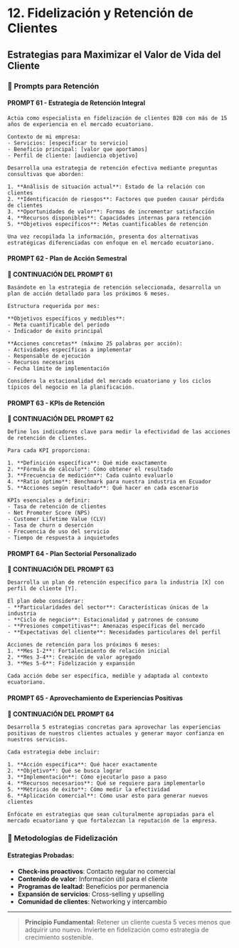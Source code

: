 # 12. Fidelización y Retención de Clientes

## Estrategias para Maximizar el Valor de Vida del Cliente

### 🎯 Prompts para Retención

#### PROMPT 61 - Estrategia de Retención Integral

```
Actúa como especialista en fidelización de clientes B2B con más de 15 años de experiencia en el mercado ecuatoriano.

Contexto de mi empresa:
- Servicios: [especificar tu servicio]
- Beneficio principal: [valor que aportamos]
- Perfil de cliente: [audiencia objetivo]

Desarrolla una estrategia de retención efectiva mediante preguntas consultivas que aborden:

1. **Análisis de situación actual**: Estado de la relación con clientes
2. **Identificación de riesgos**: Factores que pueden causar pérdida de clientes
3. **Oportunidades de valor**: Formas de incrementar satisfacción
4. **Recursos disponibles**: Capacidades internas para retención
5. **Objetivos específicos**: Metas cuantificables de retención

Una vez recopilada la información, presenta dos alternativas estratégicas diferenciadas con enfoque en el mercado ecuatoriano.
```

#### PROMPT 62 - Plan de Acción Semestral
**🔗 CONTINUACIÓN DEL PROMPT 61**

```
Basándote en la estrategia de retención seleccionada, desarrolla un plan de acción detallado para los próximos 6 meses.

Estructura requerida por mes:

**Objetivos específicos y medibles**:
- Meta cuantificable del período
- Indicador de éxito principal

**Acciones concretas** (máximo 25 palabras por acción):
- Actividades específicas a implementar
- Responsable de ejecución
- Recursos necesarios
- Fecha límite de implementación

Considera la estacionalidad del mercado ecuatoriano y los ciclos típicos del negocio en la planificación.
```

#### PROMPT 63 - KPIs de Retención
**🔗 CONTINUACIÓN DEL PROMPT 62**

```
Define los indicadores clave para medir la efectividad de las acciones de retención de clientes.

Para cada KPI proporciona:

1. **Definición específica**: Qué mide exactamente
2. **Fórmula de cálculo**: Cómo obtener el resultado
3. **Frecuencia de medición**: Cada cuánto evaluarlo
4. **Ratio óptimo**: Benchmark para nuestra industria en Ecuador
5. **Acciones según resultado**: Qué hacer en cada escenario

KPIs esenciales a definir:
- Tasa de retención de clientes
- Net Promoter Score (NPS)
- Customer Lifetime Value (CLV)
- Tasa de churn o deserción
- Frecuencia de uso del servicio
- Tiempo de respuesta a inquietudes
```

#### PROMPT 64 - Plan Sectorial Personalizado
**🔗 CONTINUACIÓN DEL PROMPT 63**

```
Desarrolla un plan de retención específico para la industria [X] con perfil de cliente [Y].

El plan debe considerar:
- **Particularidades del sector**: Características únicas de la industria
- **Ciclo de negocio**: Estacionalidad y patrones de consumo
- **Presiones competitivas**: Amenazas específicas del mercado
- **Expectativas del cliente**: Necesidades particulares del perfil

Acciones de retención para los próximos 6 meses:
1. **Mes 1-2**: Fortalecimiento de relación inicial
2. **Mes 3-4**: Creación de valor agregado
3. **Mes 5-6**: Fidelización y expansión

Cada acción debe ser específica, medible y adaptada al contexto ecuatoriano.
```

#### PROMPT 65 - Aprovechamiento de Experiencias Positivas
**🔗 CONTINUACIÓN DEL PROMPT 64**

```
Desarrolla 5 estrategias concretas para aprovechar las experiencias positivas de nuestros clientes actuales y generar mayor confianza en nuestros servicios.

Cada estrategia debe incluir:

1. **Acción específica**: Qué hacer exactamente
2. **Objetivo**: Qué se busca lograr
3. **Implementación**: Cómo ejecutarlo paso a paso
4. **Recursos necesarios**: Qué se requiere para implementarlo
5. **Métricas de éxito**: Cómo medir la efectividad
6. **Aplicación comercial**: Cómo usar esto para generar nuevos clientes

Enfócate en estrategias que sean culturalmente apropiadas para el mercado ecuatoriano y que fortalezcan la reputación de la empresa.
```

### 🔄 Metodologías de Fidelización

#### Estrategias Probadas:
- **Check-ins proactivos**: Contacto regular no comercial
- **Contenido de valor**: Información útil para el cliente
- **Programas de lealtad**: Beneficios por permanencia
- **Expansión de servicios**: Cross-selling y upselling
- **Comunidad de clientes**: Networking y intercambio

---

> **Principio Fundamental**: Retener un cliente cuesta 5 veces menos que adquirir uno nuevo. Invierte en fidelización como estrategia de crecimiento sostenible.